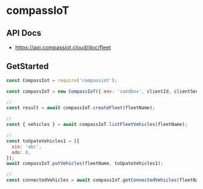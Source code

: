 # compassIoT

## API Docs

- https://api.compassiot.cloud/doc/fleet

## GetStarted

```javascript
const CompassIot = require('compassiot');

const compassIoT = new CompassIoT({ env: 'sandbox', clientId, clientSecret });

//
const result = await compassIoT.createFleet(fleetName);

//
const { vehicles } = await compassIoT.listFleetVehicles(fleetName);

//
const toUpateVehicles1 = [{
  vin: 'abc',
  odo: 0,
}];
await compassIoT.putVehicles(fleetName, toUpateVehicles1);

//
const connectedVehicles = await compassIoT.getConnectedVehicles(fleetName);
```
